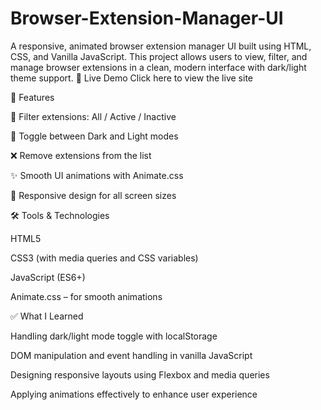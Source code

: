 ﻿# Browser-Extension-Manager-UI
A responsive, animated browser extension manager UI built using HTML, CSS, and Vanilla JavaScript. This project allows users to view, filter, and manage browser extensions in a clean, modern interface with dark/light theme support.
🚀 Live Demo
Click here to view the live site

<!-- Replace with your actual deployment link -->
🔧 Features

🔎 Filter extensions: All / Active / Inactive

🎨 Toggle between Dark and Light modes

❌ Remove extensions from the list

✨ Smooth UI animations with Animate.css

📱 Responsive design for all screen sizes




🛠️ Tools & Technologies

HTML5

CSS3 (with media queries and CSS variables)

JavaScript (ES6+)

Animate.css – for smooth animations




✅ What I Learned

Handling dark/light mode toggle with localStorage

DOM manipulation and event handling in vanilla JavaScript

Designing responsive layouts using Flexbox and media queries

Applying animations effectively to enhance user experience
